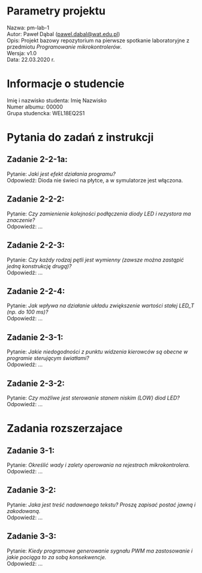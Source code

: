 # Parametry projektu

Nazwa: pm-lab-1  
Autor: Paweł Dąbal (pawel.dabal@wat.edu.pl)  
Opis: Projekt bazowy repozytorium na pierwsze spotkanie laboratoryjne z przedmiotu _Programowanie mikrokontrolerów_.  
Wersja: v1.0  
Data: 22.03.2020 r.

# Informacje o studencie

Imię i nazwisko studenta: Imię Nazwisko  
Numer albumu: 00000  
Grupa studencka: WEL18EQ2S1

# Pytania do zadań z instrukcji

## Zadanie 2-2-1a:

Pytanie: _Jaki jest efekt działania programu?_  
Odpowiedź: Dioda nie świeci na płytce, a w symulatorze jest włączona.

## Zadanie 2-2-2:

Pytanie: _Czy zamienienie kolejności podłączenia diody LED i rezystora ma znaczenie?_  
Odpowiedź: ...

## Zadanie 2-2-3:

Pytanie: _Czy każdy rodzaj pętli jest wymienny (zawsze można zastąpić jedną konstrukcję drugą)?_  
Odpowiedź: ...

## Zadanie 2-2-4:

Pytanie: _Jak wpływa na działanie układu zwiększenie wartości stałej LED_T (np. do 100 ms)?_  
Odpowiedź: ...

## Zadanie 2-3-1:

Pytanie: _Jakie niedogodności z punktu widzenia kierowców są obecne w programie sterującym światłami?_  
Odpowiedź: ...

## Zadanie 2-3-2:

Pytanie: _Czy możliwe jest sterowanie stanem niskim (LOW) diod LED?_  
Odpowiedź: ...

# Zadania rozszerzajace

## Zadanie 3-1:

Pytanie: _Określić wady i zalety operowania na rejestrach mikrokontrolera._  
Odpowiedź: ...

## Zadanie 3-2:

Pytanie: _Jaka jest treść nadawnaego tekstu? Proszę zapisać postać jawną i zakodowaną._  
Odpowiedź: ...

## Zadanie 3-3:

Pytanie: _Kiedy programowe generowanie sygnału PWM ma zastosowanie i jakie pociąga to za sobą konsekwencje._  
Odpowiedź: ...
